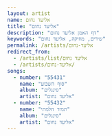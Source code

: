 ```yaml
---
layout: artist
name: אליעד נחום
title: "אליעד נחום"
description: "דף האמן אליעד נחום"
keywords: "שירים, מוזיקה, אליעד נחום"
permalink: /artists/אליעד-נחום
redirect_from:
  - /artists/list/אליעד נחום
  - /artists/אליעד-נחום/
songs:
  - number: "55431"
    name: "סוף השבוע"
    album: "סינגלים"
    artist: "אליעד נחום"
  - number: "55432"
    name: "תמיד חלמתי"
    album: "סינגלים"
    artist: "אליעד נחום"
---
```

